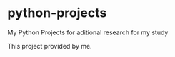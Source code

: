 # python-projects
My Python Projects for aditional research for my study


This project provided by me.

